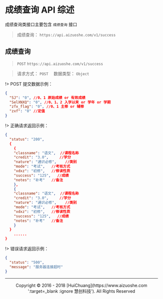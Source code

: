 # 成绩查询 API 综述

成绩查询类接口主要包含 `成绩查询` 接口

> 成绩查询： `https://api.aizuoshe.com/v1/success`

## 成绩查询

> `POST` `https://api.aizuoshe.com/v1/success`

> 请求方式： `POST` 　数据类型： `Object`

!> POST 提交数据示例：

```json
{
  "SJ": "0", //0、1 原始成绩 or 有效成绩
  "SelXNXQ": "0", //0、1、2 入学以来 or 学年 or 学期
  "zfx_flag": "0", //0、1 主修 or 辅修
  "zxf": "0" //定值
}
```

!> 正确请求返回示例：

```json
{
  "status": "200",
  {
    {
    "classname": "语文",  //课程名称
    "credit": "3.0",     //学分
    "nature": "通识必修",    //类别
    "mode": "考试",   //考核方式
    "xdxz": "初修",   //修读性质
    "success": "125",   //成绩
    "notes": "补考"   //备注
    },
    {
    "classname": "语文",  //课程名称
    "credit": "3.0",     //学分
    "nature": "通识必修",    //类别
    "mode": "考试",   //考核方式
    "xdxz": "初修",   //修读性质
    "success": "125",   //成绩
    "notes": "补考"   //备注
    }
  }
    ......
}
```

!> 错误请求返回示例：

```json
{
  "status": "500",
  "message": "服务器连接超时"
}
```

---

<center>Copyright © 2016 - 2018 [HuiChuang](https://www.aizuoshe.com ':target=_blank :ignore 慧创科技'). All Rights Reserved</center>
